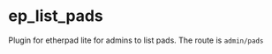 ep_list_pads
===========

Plugin for etherpad lite for admins to list pads. The route is `admin/pads`
